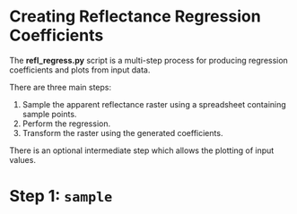 # Creating Reflectance Regression Coefficients

The **refl_regress.py** script is a multi-step process for producing regression coefficients and plots from input data.

There are three main steps:

1) Sample the apparent reflectance raster using a spreadsheet containing sample points.
2) Perform the regression.
3) Transform the raster using the generated coefficients.

There is an optional intermediate step which allows the plotting of input values.

# Step 1: `sample`



